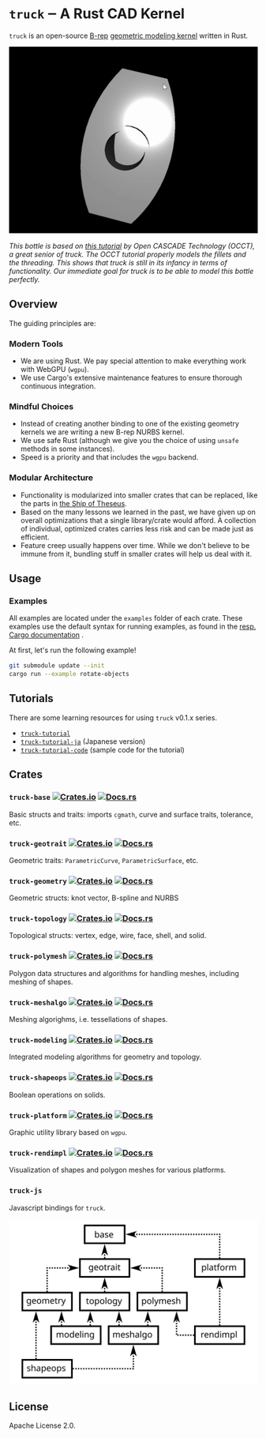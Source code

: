 # `truck` ‒ A Rust CAD Kernel

`truck` is an open-source [B-rep](https://en.wikipedia.org/wiki/Boundary_representation)
[geometric modeling kernel](https://en.wikipedia.org/wiki/Geometric_modeling_kernel)
written in Rust.

![A bottle modeled with truck](example.gif)

*This bottle is based on [this tutorial](https://dev.opencascade.org/doc/overview/html/occt__tutorial.html)
by Open CASCADE Technology (OCCT), a great senior of truck.
The OCCT tutorial properly models the fillets and the threading.
This shows that truck is still in its infancy in terms of functionality.
Our immediate goal for truck is to be able to model this bottle perfectly.*

## Overview

The guiding principles are:

### Modern Tools

- We are using Rust. We pay special attention to make everything work with
  WebGPU (`wgpu`).
- We use Cargo's extensive maintenance features to ensure thorough continuous
  integration.

### Mindful Choices

- Instead of creating another binding to one of the existing geometry kernels
  we are writing a new B-rep NURBS kernel.
- We use safe Rust (although we give you the choice of using `unsafe` methods
  in some instances).
- Speed is a priority and that includes the `wgpu` backend.

### Modular Architecture

- Functionality is modularized into smaller crates that can be replaced, like
  the parts in [the Ship of Theseus](https://en.wikipedia.org/wiki/Ship_of_Theseus).
- Based on the many lessons we learned in the past, we have given up on overall
  optimizations that a single library/crate would afford. A collection of
  individual, optimized crates carries less risk and can be made just as
  efficient.
- Feature creep usually happens over time. While we don't believe to be immune
  from it, bundling stuff in smaller crates will help us deal with it.

## Usage

### Examples

All examples are located under the `examples` folder of each crate.
These examples use the default syntax for running examples, as found in the
[resp. Cargo documentation](https://doc.rust-lang.org/cargo/reference/cargo-targets.html#examples) .

At first, let's run the following example!

```bash
git submodule update --init
cargo run --example rotate-objects
```

## Tutorials

There are some learning resources for using `truck` v0.1.x series.

- [`truck-tutorial`](https://ricos.gitlab.io/truck-tutorial/v0.1/)
- [`truck-tutorial-ja`](https://ricos.gitlab.io/truck-tutorial-ja/v0.1/)
  (Japanese version)
- [`truck-tutorial-code`](https://github.com/ricosjp/truck-tutorial-code/tree/v0.1)
  (sample code for the tutorial)


## Crates

### `truck-base` [![Crates.io](https://img.shields.io/crates/v/truck-base.svg)](https://crates.io/crates/truck-base) [![Docs.rs](https://docs.rs/truck-base/badge.svg)](https://docs.rs/truck-base)

Basic structs and traits: imports `cgmath`, curve and surface traits,
tolerance, etc.

### `truck-geotrait` [![Crates.io](https://img.shields.io/crates/v/truck-geotrait.svg)](https://crates.io/crates/truck-geotrait) [![Docs.rs](https://docs.rs/truck-geotrait/badge.svg)](https://docs.rs/truck-geotrait)

Geometric traits: `ParametricCurve`, `ParametricSurface`, etc.

### `truck-geometry` [![Crates.io](https://img.shields.io/crates/v/truck-geometry.svg)](https://crates.io/crates/truck-geometry) [![Docs.rs](https://docs.rs/truck-geometry/badge.svg)](https://docs.rs/truck-geometry)

Geometric structs: knot vector, B-spline and NURBS

### `truck-topology` [![Crates.io](https://img.shields.io/crates/v/truck-topology.svg)](https://crates.io/crates/truck-topology) [![Docs.rs](https://docs.rs/truck-topology/badge.svg)](https://docs.rs/truck-topology)

Topological structs: vertex, edge, wire, face, shell, and solid.

### `truck-polymesh` [![Crates.io](https://img.shields.io/crates/v/truck-polymesh.svg)](https://crates.io/crates/truck-polymesh) [![Docs.rs](https://docs.rs/truck-polymesh/badge.svg)](https://docs.rs/truck-polymesh)

Polygon data structures and algorithms for handling meshes, including meshing
of shapes.

### `truck-meshalgo` [![Crates.io](https://img.shields.io/crates/v/truck-meshalgo.svg)](https://crates.io/crates/truck-meshalgo) [![Docs.rs](https://docs.rs/truck-meshalgo/badge.svg)](https://docs.rs/truck-meshalgo)

Meshing algorighms, i.e. tessellations of shapes.

### `truck-modeling` [![Crates.io](https://img.shields.io/crates/v/truck-modeling.svg)](https://crates.io/crates/truck-modeling) [![Docs.rs](https://docs.rs/truck-modeling/badge.svg)](https://docs.rs/truck-modeling)

Integrated modeling algorithms for geometry and topology.

### `truck-shapeops` [![Crates.io](https://img.shields.io/crates/v/truck-shapeops.svg)](https://crates.io/crates/truck-shapeops) [![Docs.rs](https://docs.rs/truck-shapeops/badge.svg)](https://docs.rs/truck-shapeops)

Boolean operations on solids.

### `truck-platform` [![Crates.io](https://img.shields.io/crates/v/truck-platform.svg)](https://crates.io/crates/truck-platform) [![Docs.rs](https://docs.rs/truck-platform/badge.svg)](https://docs.rs/truck-platform)

Graphic utility library based on `wgpu`.

### `truck-rendimpl` [![Crates.io](https://img.shields.io/crates/v/truck-rendimpl.svg)](https://crates.io/crates/truck-rendimpl) [![Docs.rs](https://docs.rs/truck-rendimpl/badge.svg)](https://docs.rs/truck-rendimpl)

Visualization of shapes and polygon meshes for various platforms.

### `truck-js`

Javascript bindings for `truck`.

![dependencies](./dependencies.svg)

## License

Apache License 2.0.
